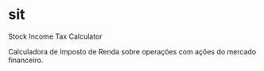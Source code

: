 # sit
Stock Income Tax Calculator

Calculadora de Imposto de Renda sobre operações com ações do mercado financeiro.
